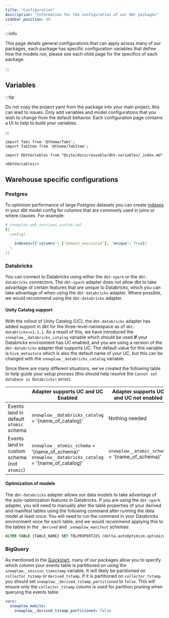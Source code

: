 ```yaml
---
title: "Configuration"
description: "Information for the configuration of our dbt packages"
sidebar_position: 40
---
```


:::info

This page details general configurations that can apply across many of our packages, each package has specific configuration variables that define how the models run, please see each child page for the specifics of each package.

::: 

## Variables

:::tip

Do not copy the project yaml from the package into your main project, this can lead to issues. Only add variables and model configurations that you wish to change from the default behavior. Each configuration page contains a UI to help to build your variables.

:::

```mdx-code-block
import Tabs from '@theme/Tabs';
import TabItem from '@theme/TabItem';
```

```mdx-code-block
import DbtVariables from "@site/docs/reusable/dbt-variables/_index.md"

<DbtVariables/>
```

## Warehouse specific configurations
### Postgres

To optimism performance of large Postgres datasets you can create [indexes](https://docs.getdbt.com/reference/resource-configs/postgres-configs#indexes) in your dbt model config for columns that are commonly used in joins or where clauses. For example:

``` yaml
# snowplow_web_sessions_custom.sql
{{
  config(
    ...
    indexes=[{'columns': [‘domain_sessionid’], 'unique': True}]
  )
}}
```

### Databricks

You can connect to Databricks using either the `dbt-spark` or the `dbt-databricks` connectors. The `dbt-spark` adapter does not allow dbt to take advantage of certain features that are unique to Databricks, which you can take advantage of when using the `dbt-databricks` adapter. Where possible, we would recommend using the `dbt-databricks` adapter.

#### Unity Catalog support

With the rollout of Unity Catalog (UC), the `dbt-databricks` adapter has added support in dbt for the three-level-namespace as of `dbt-databricks>=1.1.1`. As a result of this, we have introduced the `snowplow__databricks_catalog` variable which should be used **if** your Databricks environment has UC enabled, and you are using a version of the `dbt-databricks` adapter that supports UC. The default value for this variable is `hive_metastore` which is also the default name of your UC, but this can be changed with the `snowplow__databricks_catalog` variable.

Since there are many different situations, we've created the following table to help guide your setup process (this should help resolve the `Cannot set database in Databricks!` error):

|                                             | Adapter supports UC and UC Enabled                                                                   | Adapter supports UC and UC not enabled         | Adapter does not support UC                                                                         |
| ------------------------------------------- | ---------------------------------------------------------------------------------------------------- | ---------------------------------------------- | --------------------------------------------------------------------------------------------------- |
| Events land in default `atomic` schema      | `snowplow__databricks_catalog` = '{name_of_catalog}'                                                 | Nothing needed                                 | `snowplow__databricks_catalog` = 'atomic'                                                           |
| Events land in custom schema (not `atomic`) | `snowplow__atomic_schema` = '{name_of_schema}'  `snowplow__databricks_catalog` = '{name_of_catalog}' | `snowplow__atomic_schema` = '{name_of_schema}' | `snowplow__atomic_schema` = '{name_of_schema}'  `snowplow__databricks_catalog` = '{name_of_schema}' |

#### Optimization of models

The `dbt-databricks` adapter allows our data models to take advantage of the auto-optimization features in Databricks. If you are using the `dbt-spark` adapter, you will need to manually alter the table properties of your derived and manifest tables using the following command after running the data model at least once. You will need to run the command in your Databricks environment once for each table, and we would recommend applying this to the tables in the `_derived` and `_snowplow_manifest` schemas:

```SQL
ALTER TABLE {TABLE_NAME} SET TBLPROPERTIES (delta.autoOptimize.optimizeWrite = true, delta.autoOptimize.autoCompact = true);
```

### BigQuery

As mentioned in the [Quickstart](/docs/modeling-your-data/modeling-your-data-with-dbt/dbt-quickstart/index.md), many of our packages allow you to specify which column your events table is partitioned on using the `snowplow__session_timestamp` variable. It will likely be partitioned on `collector_tstamp` or `derived_tstamp`. If it is partitioned on `collector_tstamp` you should set `snowplow__derived_tstamp_partitioned` to `false`. This will ensure only the `collector_tstamp` column is used for partition pruning when querying the events table:

```yml title="dbt_project.yml"
vars:
  snowplow_mobile:
    snowplow__derived_tstamp_partitioned: false
```
